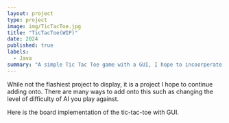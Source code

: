 ```yaml
---
layout: project
type: project
image: img/TicTacToe.jpg
title: "TicTacToe(WIP)"
date: 2024
published: true
labels:
  - Java
summary: "A simple Tic Tac Toe game with a GUI, I hope to incoorperate AI into."
---
```


While not the flashiest project to display, it is a project I hope to continue adding onto. There are many ways to add onto this such as changing the level of difficulty of AI you play against.

Here is the board implementation of the tic-tac-toe with GUI.
